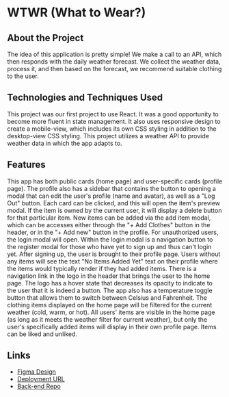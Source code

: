 # WTWR (What to Wear?)

## About the Project

The idea of this application is pretty simple! We make a call to an API, which then responds with the daily weather forecast. We collect the weather data, process it, and then based on the forecast, we recommend suitable clothing to the user.

## Technologies and Techniques Used

This project was our first project to use React. It was a good opportunity to become more fluent in state management. It also uses responsive design to create a mobile-view, which includes its own CSS styling in addition to the desktop-view CSS styling. This project utilizes a weather API to provide weather data in which the app adapts to.

## Features

This app has both public cards (home page) and user-specific cards (profile page). The profile also has a sidebar that contains the button to opening a modal that can edit the user's profile (name and avatar), as well as a "Log Out" button. Each card can be clicked, and this will open the item's preview modal. If the item is owned by the current user, it will display a delete button for that particular item. New items can be added via the add item modal, which can be accesses either through the "+ Add Clothes" button in the header, or in the "+ Add new" button in the profile. For unauthorized users, the login modal will open. Within the login modal is a navigation button to the register modal for those who have yet to sign up and thus can't login yet. After signing up, the user is brought to their profile page. Users without any items will see the text "No Items Added Yet" text on their profile where the items would typically render if they had added items. There is a navigation link in the logo in the header that brings the user to the home page. The logo has a hover state that decreases its opacity to indicate to the user that it is indeed a button. The app also has a temperature toggle button that allows them to switch between Celsius and Fahrenheit. The clothing items displayed on the home page will be filtered for the current weather (cold, warm, or hot). All users' items are visible in the home page (as long as it meets the weather filter for current weather), but only the user's specifically added items will display in their own profile page. Items can be liked and unliked.

## Links

- [Figma Design](https://www.figma.com/design/bfVOvqlLmoKZ5lpro8WWBe/Sprint-14_-WTWR?node-id=1-53&t=etkoIIcY5rMGxylu-0)
- [Deployment URL](https://jessmsang.github.io/se_project_react/)
- [Back-end Repo](https://github.com/jessmsang/se_project_express)
